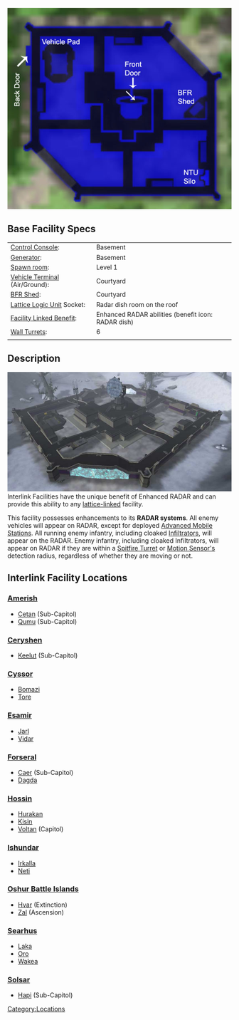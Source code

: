 ![](../images/Interlink_Layout.jpg "Interlink_Layout.jpg")

## Base Facility Specs

|                                                                    |                                                     |
| ------------------------------------------------------------------ | --------------------------------------------------- |
| [Control Console](../locations/Control_Console.md):                | Basement                                            |
| [Generator](../items/Generator.md):                                | Basement                                            |
| [Spawn room](../locations/Spawn_Room.md):                          | Level 1                                             |
| [Vehicle Terminal](../locations/Vehicle_Terminal.md) (Air/Ground): | Courtyard                                           |
| [BFR Shed](../items/BFR_Shed.md):                                  | Courtyard                                           |
| [Lattice Logic Unit](../Lattice_Logic_Unit.md) Socket:             | Radar dish room on the roof                         |
| [Facility Linked Benefit](Facility_Linked_Benefit.md):             | Enhanced RADAR abilities (benefit icon: RADAR dish) |
| [Wall Turrets](../items/Phalanx.md):                               | 6                                                   |
|                                                                    |                                                     |

## Description

![](../images/Interlink.jpg "fig:Interlink.jpg") Interlink Facilities have the
unique benefit of Enhanced RADAR and can provide this ability to any
[lattice-linked](Facility_Linked_Benefit.md) facility.

This facility possesses enhancements to its **RADAR systems**. All enemy
vehicles will appear on RADAR, except for deployed [Advanced Mobile
Stations](../vehicles/Advanced_Mobile_Station.md). All running enemy
infantry, including cloaked
[Infiltrators](items/Infiltration_Suit.md), will appear on the RADAR.
Enemy infantry, including cloaked Infiltrators, will appear on RADAR if
they are within a [Spitfire
Turret](../weapons/Adaptive_Construction_Engine.md) or [Motion
Sensor's](../weapons/Adaptive_Construction_Engine.md) detection radius,
regardless of whether they are moving or not.

## Interlink Facility Locations

### [Amerish](../locations/Amerish.md)

- [Cetan](../facilities/Cetan.md) (Sub-Capitol)
- [Qumu](../facilities/Qumu.md) (Sub-Capitol)

### [Ceryshen](../locations/Ceryshen.md)

- [Keelut](../Keelut.md) (Sub-Capitol)

### [Cyssor](../locations/Cyssor.md)

- [Bomazi](../facilities/Bomazi.md)
- [Tore](../facilities/Tore.md)

### [Esamir](../locations/Esamir.md)

- [Jarl](../Jarl.md)
- [Vidar](../facilities/Vidar.md)

### [Forseral](../locations/Forseral.md)

- [Caer](../facilities/Caer.md) (Sub-Capitol)
- [Dagda](../facilities/Dagda.md)

### [Hossin](../locations/Hossin.md)

- [Hurakan](../facilities/Hurakan.md)
- [Kisin](../Kisin.md)
- [Voltan](../facilities/Voltan.md) (Capitol)

### [Ishundar](../Ishundar.md)

- [Irkalla](../Irkalla.md)
- [Neti](../facilities/Neti.md)

### [Oshur Battle Islands](../locations/Oshur.md)

- [Hvar](../facilities/Hvar.md) (Extinction)
- [Zal](../facilities/Zal.md) (Ascension)

### [Searhus](../locations/Searhus.md)

- [Laka](../Laka.md)
- [Oro](../facilities/Oro.md)
- [Wakea](../facilities/Wakea.md)

### [Solsar](../locations/Solsar.md)

- [Hapi](../facilities/Hapi.md) (Sub-Capitol)

[Category:Locations](Category:Locations.md)
